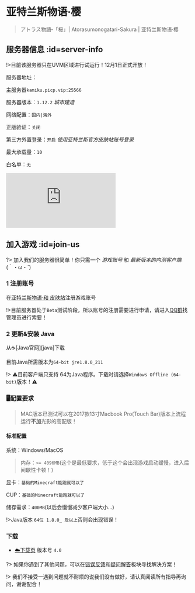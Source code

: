 [download1]: https://wiki.kamikuz.cn/download.html
[qqgroup]: https://jq.qq.com/?_wv=1027&k=576OUne
[error]: https://github.com/Kamikuz/Atorasumonogatarito/issues
[faq]: /welcome/faq.md
[skin]: https://mc.kamikuz.cn/
[faq]: /welcome/faq.md
[issues]: https://github.com/Kamikuz/Atorasumonogatarito/issues

# 亚特兰斯物语·樱

>アトラス物語‐「桜」| Atorasumonogatari-Sakura | 亚特兰斯物语·樱

## 服务器信息 :id=server-info

!>目前该服务器只在UVM区域进行试运行！12月1日正式开放！

服务器地址：

主服务器`kamiku.picp.vip:25566`

服务器版本：`1.12.2` *城市建造*

网络配置：`国内|海外`

正版验证：`关闭`

第三方外置登录：`开启` *使用亚特兰斯官方皮肤站账号登录*

最大承载量：`10`

白名单：`无`

![Server2](http://tietu.zuimc.com/server.php?hostname=%E4%BA%9A%E7%89%B9%E5%85%B0%E6%96%AF%E7%89%A9%E8%AF%AD%C2%B7%E6%A8%B1&host=play2.kamikuz.cn&motd=%E5%85%A8%E6%96%B0%E4%B8%96%E7%95%8C%E8%A7%82&line=6&srv=1)

## 加入游戏 :id=join-us

?> 加入我们的服务器很简单！你只需一个 *游戏账号* 和 *最新版本的内测客户端* (｀・ω・´)

### 1 注册账号

在[亚特兰斯物语·和 皮肤站][skin]注册游戏账号

!>目前服务器处于`Beta`测试阶段，所以账号的注册需要进行申请，请进入[QQ群][qqgroup]找管理员进行索要！

### 2 更新&安装 Java

从☕️[Java官网][java]下载

目前Java所需版本为`64-bit jre1.8.0_211`

!> ⚠️目前客户端只支持 64为Java程序。下载时请选择`Windows Offline (64-bit)`版本！⚠️

### 🖥️配置要求

> MAC版本已测试可以在2017款13寸Macbook Pro(Touch Bar)版本上流程运行**不加**光影的高配版！

####  标准配置

系统：Windows/MacOS

>内存：`>= 4096MB`(这个是最低要求，低于这个会出现游戏启动缓慢，进入后间歇性卡顿！)

显卡：`基础的Minecraft能跑就可以了`

CUP：`基础的Minecraft能跑就可以了`

储存需求：`400MB`(以后会慢慢减少客户端大小...)

!>Java版本 `64位 1.8.0_ 及以上`否则会出现错误！

### 下载

- [☁️下载页][download1]   版本号 `4.0`

?> 如果你遇到了其他问题，可以在[错误反馈][issues]和[疑问解答][faq]板块寻找解决方案！

!> 我们不接受一遇到问题就不耐烦的说我们没有做好，请认真阅读所有指导再询问，谢谢配合！
